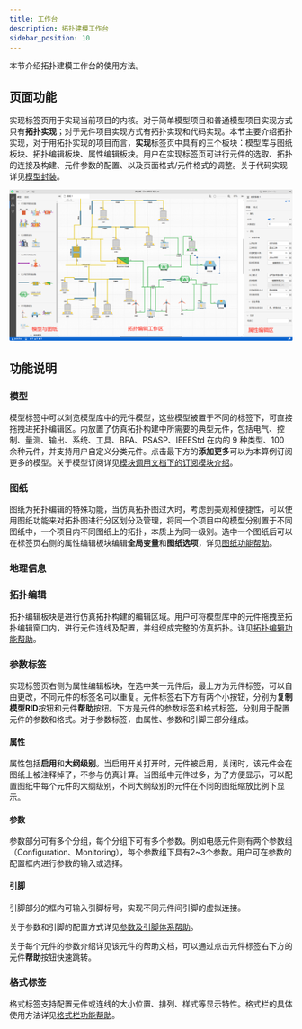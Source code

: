 ```yaml
---
title: 工作台
description: 拓扑建模工作台
sidebar_position: 10
---
```


本节介绍拓扑建模工作台的使用方法。

## 页面功能

实现标签页用于实现当前项目的内核。对于简单模型项目和普通模型项目实现方式只有**拓扑实现**；对于元件项目实现方式有拓扑实现和代码实现。本节主要介绍拓扑实现，对于用拓扑实现的项目而言，**实现**标签页中具有的三个板块：模型库与图纸板块、拓扑编辑板块、属性编辑板块。用户在实现标签页可进行元件的选取、拓扑的连接及构建、元件参数的配置、以及页面格式/元件格式的调整。关于代码实现详见[模型封装](../../../../xstudio/simstudio/basic/moduleEncapsulation/index.md)。

![拓扑实现](./topology.png)

## 功能说明

### 模型

模型标签中可以浏览模型库中的元件模型，这些模型被置于不同的标签下，可直接拖拽进拓扑编辑区。内放置了仿真拓扑构建中所需要的典型元件，包括电气、控制、量测、输出、系统、工具、BPA、PSASP、IEEEStd 在内的 9 种类型、100 余种元件，并支持用户自定义分类元件。点击最下方的**添加更多**可以为本算例订阅更多的模型。关于模型订阅详见[模块调用文档下的订阅模块介绍](../../../../xstudio/simstudio/basic/callModule/index.md)。

### 图纸

图纸为拓扑编辑的特殊功能，当仿真拓扑图过大时，考虑到美观和便捷性，可以使用图纸功能来对拓扑图进行分区划分及管理，将同一个项目中的模型分别置于不同图纸中，一个项目内不同图纸上的拓扑，本质上为同一级别。选中一个图纸后可以在标签页右侧的属性编辑板块编辑**全局变量**和**图纸选项**，详见[图纸功能帮助](canvas/index.md)。


### 地理信息

### 拓扑编辑

拓扑编辑板块是进行仿真拓扑构建的编辑区域。用户可将模型库中的元件拖拽至拓扑编辑窗口内，进行元件连线及配置，并组织成完整的仿真拓扑。详见[拓扑编辑功能帮助](edit/index.md)。

### 参数标签

实现标签页右侧为属性编辑板块，在选中某一元件后，最上方为元件标签，可以自由更改，不同元件的标签名可以重复。元件标签右下方有两个小按钮，分别为**复制模型RID**按钮和元件**帮助**按钮。下方是元件的参数标签和格式标签，分别用于配置元件的参数和格式。对于参数标签，由属性、参数和引脚三部分组成。

#### 属性
属性包括**启用**和**大纲级别**。当启用开关打开时，元件被启用，关闭时，该元件会在图纸上被注释掉了，不参与仿真计算。当图纸中元件过多，为了方便显示，可以配置图纸中每个元件的大纲级别，不同大纲级别的元件在不同的图纸缩放比例下显示。

#### 参数
参数部分可有多个分组，每个分组下可有多个参数。例如电感元件则有两个参数组（Configuration、Monitoring），每个参数组下具有2~3个参数。用户可在参数的配置框内进行参数的输入或选择。

#### 引脚
引脚部分的框内可输入引脚标号，实现不同元件间引脚的虚拟连接。


关于参数和引脚的配置方式详见[参数及引脚体系帮助](../../../../xstudio/simstudio/basic/parameterSystem/index.md)。

关于每个元件的参数介绍详见该元件的帮助文档，可以通过点击元件标签右下方的元件**帮助**按钮快速跳转。

### 格式标签

格式标签支持配置元件或连线的大小位置、排列、样式等显示特性。格式栏的具体使用方法详见[格式栏功能帮助](font/index.md)。


